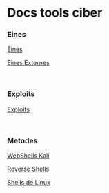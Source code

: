 # Docs tools ciber


### Eines

[Eines](eines.md)

[Eines Externes](einesExternes/reverse-shell-generator/index.html)

<br>

### Exploits

[Exploits](exploits/exploits.md)

<br>

### Metodes

[WebShells Kali](metodes/kaliReverseShells.md)

[Reverse Shells](metodes/reverseShells.md)

[Shells de Linux](metodes/shellsLinux.md)